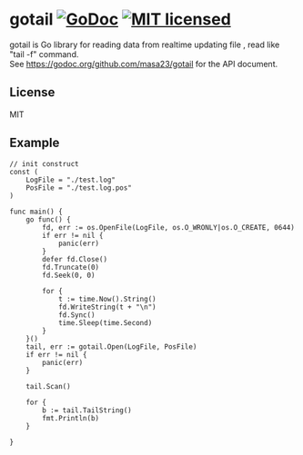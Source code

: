 # gotail [![GoDoc](https://godoc.org/github.com/masa23/gotail?status.svg)](https://godoc.org/github.com/masa23/gotail) [![MIT licensed](https://img.shields.io/badge/license-MIT-blue.svg)](https://raw.githubusercontent.com/hyperium/hyper/master/LICENSE)

gotail is Go library for reading data from realtime updating file , read like "tail -f" command.  
See https://godoc.org/github.com/masa23/gotail for the API document.

## License
MIT

## Example

```
// init construct
const (
	LogFile = "./test.log"
	PosFile = "./test.log.pos"
)

func main() {
	go func() {
		fd, err := os.OpenFile(LogFile, os.O_WRONLY|os.O_CREATE, 0644)
		if err != nil {
			panic(err)
		}
		defer fd.Close()
		fd.Truncate(0)
		fd.Seek(0, 0)

		for {
			t := time.Now().String()
			fd.WriteString(t + "\n")
			fd.Sync()
			time.Sleep(time.Second)
		}
	}()
	tail, err := gotail.Open(LogFile, PosFile)
	if err != nil {
		panic(err)
	}

	tail.Scan()

	for {
		b := tail.TailString()
		fmt.Println(b)
	}

}
```

